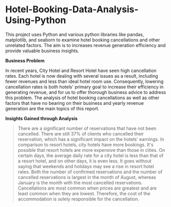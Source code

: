 # Hotel-Booking-Data-Analysis-Using-Python
This project uses Python and various python libraries like pandas, matplotlib, and seaborn to examine hotel booking cancellations and other unrelated factors. The aim is to increases revenue generation efficiency and provide valuable business insights.

**Business Problem**

In recent years, City Hotel and Resort Hotel have seen high cancellation rates. Each hotel is now dealing with several issues as a result, including fewer revenues and less than ideal hotel room use. Consequently, lowering cancellation rates is both hotels' primary goal to increase their efficiency in generating revenue, and for us to offer thorough business advice to address this problem. The analysis of hotel booking cancellations as well as other factors that have no bearing on their business and yearly revenue generation are the main topics of this report.

**Insights Gained through Analysis**

> There are a significant number of reservations that have not been cancelled. There are still 37% of clients who cancelled their reservation, which has a significant impact on the hotels' 
  earnings.
> In comparison to resort hotels, city hotels have more bookings. It's possible that resort hotels are more expensive than those in cities.
> On certain days, the average daily rate for a city hotel is less than that of a resort hotel, and on other days, it is even less. It goes without saying that weekends and holidays may see a 
  rise in resort hotel rates.
> Both the number of confirmed reservations and the number of cancelled reservations is largest in the month of August, whereas January is the month with the most cancelled reservations.
> Cancellations are most common when prices are greatest and are least common when they are lowest. Therefore, the cost of the accommodation is solely responsible for the cancellation.
